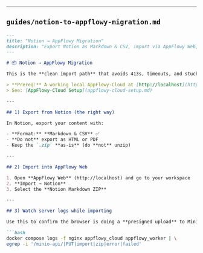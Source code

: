 
---

## `guides/notion-to-appflowy-migration.md`

```markdown
---
title: "Notion → AppFlowy Migration"
description: "Export Notion as Markdown & CSV, import via AppFlowy Web, and verify uploads with MinIO logs."
---

# 📦 Notion → AppFlowy Migration

This is the **clean import path** that avoids 413s, timeouts, and stuck tasks.

> **Prereq:** A working local AppFlowy-Cloud at [http://localhost](http://localhost).  
> See: [AppFlowy-Cloud Setup](appflowy-cloud-setup.md)

---

## 1) Export from Notion (the right way)

In Notion, export your content with:

- **Format:** **Markdown & CSV** ✅  
- **Do not** export as HTML or PDF  
- Keep the `.zip` **as-is** (do **not** unzip)

---

## 2) Import into AppFlowy Web

1. Open **AppFlowy Web** (http://localhost) and go to your workspace  
2. **Import → Notion**  
3. Select the **Notion Markdown ZIP**

---

## 3) Watch server logs while importing

Use this to confirm the browser is doing a **presigned upload** to MinIO and the worker is unzipping:

```bash
docker compose logs -f nginx appflowy_cloud appflowy_worker | \
egrep -i '/minio-api/|PUT|import|zip|error|failed'
